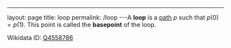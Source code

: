 ---
 layout: page
 title: loop
 permalink: /loop
---A **loop** is a [path](https://defsmath.github.io/DefsMath/path) $p$ such that $p(0) = p(1)$. This point is called the **basepoint** of the loop.

Wikidata ID: [Q4558786](https://www.wikidata.org/wiki/Q4558786)